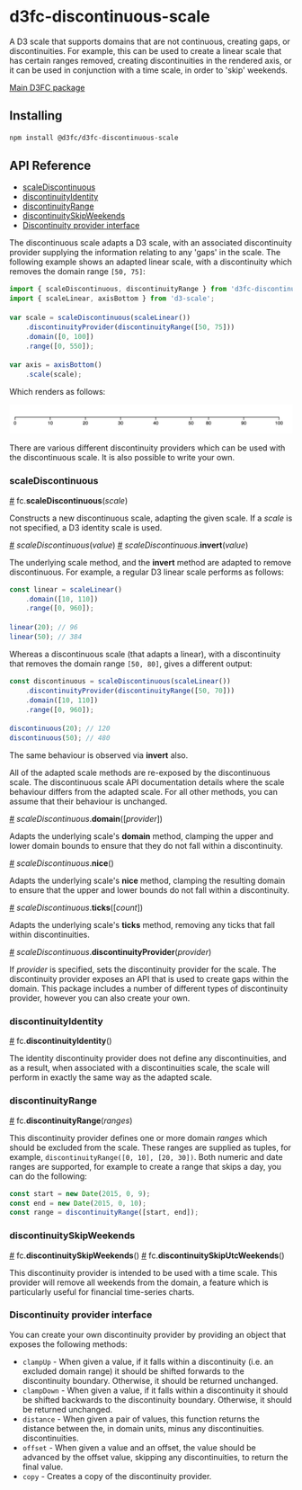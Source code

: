 # d3fc-discontinuous-scale

A D3 scale that supports domains that are not continuous, creating gaps, or discontinuities. For example, this can be used to create a linear scale that has certain ranges removed, creating discontinuities in the rendered axis, or it can be used in conjunction with a time scale, in order to 'skip' weekends.

[Main D3FC package](https://github.com/d3fc/d3fc)

## Installing

```bash
npm install @d3fc/d3fc-discontinuous-scale
```

## API Reference

* [scaleDiscontinuous](#scaleDiscontinuous)
* [discontinuityIdentity](#discontinuityIdentity)
* [discontinuityRange](#discontinuityRange)
* [discontinuitySkipWeekends](#discontinuitySkipWeekends)
* [Discontinuity provider interface](#discontinuity-provider-interface)

The discontinuous scale adapts a D3 scale, with an associated discontinuity provider supplying the information relating to any 'gaps' in the scale. The following example shows an adapted linear scale, with a discontinuity which removes the domain range `[50, 75]`:

```javascript
import { scaleDiscontinuous, discontinuityRange } from 'd3fc-discontinuous-scale';
import { scaleLinear, axisBottom } from 'd3-scale';

var scale = scaleDiscontinuous(scaleLinear())
    .discontinuityProvider(discontinuityRange([50, 75]))
    .domain([0, 100])
    .range([0, 550]);

var axis = axisBottom()
    .scale(scale);
```

Which renders as follows:

![](discontinuous-scale.png)

There are various different discontinuity providers which can be used with the discontinuous scale. It is also possible to write your own.

### scaleDiscontinuous

<a name="scaleDiscontinuous" href="#scaleDiscontinuous">#</a> fc.**scaleDiscontinuous**(*scale*)

Constructs a new discontinuous scale, adapting the given scale. If a *scale* is not specified, a D3 identity scale is used.

<a name="scaleDiscontinuous_" href="#scaleDiscontinuous_">#</a> *scaleDiscontinuous*(*value*)
<a name="scaleDiscontinuous_invert" href="#scaleDiscontinuous_invert">#</a> *scaleDiscontinuous*.**invert**(*value*)

The underlying scale method, and the **invert** method are adapted to remove discontinuous. For example, a regular D3 linear scale performs as follows:

```javascript
const linear = scaleLinear()
    .domain([10, 110])
    .range([0, 960]);

linear(20); // 96
linear(50); // 384
```

Whereas a discontinuous scale (that adapts a linear), with a discontinuity that removes the domain range `[50, 80]`, gives a different output:

```javascript
const discontinuous = scaleDiscontinuous(scaleLinear())
    .discontinuityProvider(discontinuityRange([50, 70]))
    .domain([10, 110])
    .range([0, 960]);

discontinuous(20); // 120
discontinuous(50); // 480
```

The same behaviour is observed via **invert** also.

All of the adapted scale methods are re-exposed by the discontinuous scale. The discontinuous scale API documentation details where the scale behaviour differs from the adapted scale. For all other methods, you can assume that their behaviour is unchanged.

<a name="scaleDiscontinuous_domain" href="#scaleDiscontinuous_domain">#</a> *scaleDiscontinuous*.**domain**([*provider*])

Adapts the underlying scale's **domain** method, clamping the upper and lower domain bounds to ensure that they do not fall within a discontinuity.

<a name="scaleDiscontinuous_nice" href="#scaleDiscontinuous_nice">#</a> *scaleDiscontinuous*.**nice**()

Adapts the underlying scale's **nice** method, clamping the resulting domain to ensure that the upper and lower bounds do not fall within a discontinuity.

<a name="scaleDiscontinuous_ticks" href="#scaleDiscontinuous_ticks">#</a> *scaleDiscontinuous*.**ticks**([*count*])

Adapts the underlying scale's **ticks** method, removing any ticks that fall within discontinuities.

<a name="scaleDiscontinuous_discontinuityProvider" href="#scaleDiscontinuous_discontinuityProvider">#</a> *scaleDiscontinuous*.**discontinuityProvider**(*provider*)

If *provider* is specified, sets the discontinuity provider for the scale. The discontinuity provider exposes an API that is used to create gaps within the domain. This package includes a number of different types of discontinuity provider, however you can also create your own.

### discontinuityIdentity

<a name="discontinuityIdentity" href="#discontinuityIdentity">#</a> fc.**discontinuityIdentity**()

The identity discontinuity provider does not define any discontinuities, and as a result, when associated with a discontinuities scale, the scale will perform in exactly the same way as the adapted scale.

### discontinuityRange

<a name="discontinuityRange" href="#discontinuityRange">#</a> fc.**discontinuityRange**(*ranges*)

This discontinuity provider defines one or more domain *ranges* which should be excluded from the scale. These ranges are supplied as tuples, for example, `discontinuityRange([0, 10], [20, 30])`. Both numeric and date ranges are supported, for example to create a range that skips a day, you can do the following:

```javascript
const start = new Date(2015, 0, 9);
const end = new Date(2015, 0, 10);
const range = discontinuityRange([start, end]);
```

### discontinuitySkipWeekends

<a name="discontinuitySkipWeekends" href="#discontinuitySkipWeekends">#</a> fc.**discontinuitySkipWeekends**()
<a name="discontinuitySkipUtcWeekends" href="#discontinuitySkipUtcWeekends">#</a> fc.**discontinuitySkipUtcWeekends**()

This discontinuity provider is intended to be used with a time scale. This provider will remove all weekends from the domain, a feature which is particularly useful for financial time-series charts.

### Discontinuity provider interface

You can create your own discontinuity provider by providing an object that exposes the following methods:

 + `clampUp` - When given a value, if it falls within a discontinuity (i.e. an excluded domain range) it should be shifted forwards to the discontinuity boundary. Otherwise, it should be returned unchanged.
 + `clampDown` - When given a value, if it falls within a discontinuity it should be shifted backwards to the discontinuity boundary. Otherwise, it should be returned unchanged.
 + `distance` - When given a pair of values, this function returns the distance between the, in domain units, minus any discontinuities.
 discontinuities.
 + `offset` - When given a value and an offset, the value should be advanced by the offset value, skipping any discontinuities, to return the final value.
 + `copy` - Creates a copy of the discontinuity provider.
